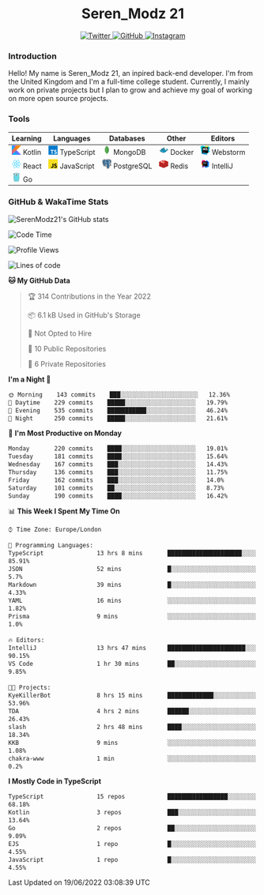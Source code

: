 <div align="center">
  <h1>Seren_Modz 21</h1>
  <a href="https://twitter.com/SerenModz21">
    <img alt="Twitter" src="https://img.shields.io/badge/twitter%20-%231DA1F2.svg?&style=for-the-badge&logo=Twitter&logoColor=white">
  </a>
  <a href="https://github.com/SerenModz21">
    <img alt="GitHub" src="https://img.shields.io/badge/github%20-%23121011.svg?&style=for-the-badge&logo=github&logoColor=white">
  </a>
  <a href="https://www.instagram.com/serenmodz21">
    <img alt="Instagram" src="https://img.shields.io/badge/instagram%20-%23E4405F.svg?&style=for-the-badge&logo=Instagram&logoColor=white">
  </a>
</div>

### Introduction

Hello! My name is Seren_Modz 21, an inpired back-end developer. I'm from the United Kingdom and I'm a full-time college student. Currently, I mainly work on private projects but I plan to grow and achieve my goal of working on more open source projects. 

### Tools

 **Learning**                                        | **Languages**                                               | **Databases**                                               | **Other**                                           | **Editors**                                                  
-----------------------------------------------------|-------------------------------------------------------------|-------------------------------------------------------------|-----------------------------------------------------|--------------------------------------------------------------
 <img width="19px" src="./assets/kotlin.svg"> Kotlin | <img width="19px" src="./assets/typescript.svg"> TypeScript | <img width="19px" src="./assets/mongodb.svg"> MongoDB       | <img width="19px" src="./assets/docker.svg"> Docker | <img width="19px" src="./assets/webstorm.svg"> Webstorm      
 <img width="19px" src="./assets/react.svg"> React   | <img width="19px" src="./assets/javascript.svg"> JavaScript | <img width="19px" src="./assets/postgresql.svg"> PostgreSQL | <img width="19px" src="./assets/redis.svg"> Redis   | <img width="19px" src="./assets/intellij-idea.svg"> IntelliJ
 <img width="19px" src="./assets/go.svg"> Go         |                                                             |                                                             |                                                     |                                                                                                               

### GitHub & WakaTime Stats

![SerenModz21's GitHub stats](https://github-readme-stats.vercel.app/api?username=SerenModz21&show_icons=true&theme=dark)

<!--START_SECTION:waka-->
![Code Time](http://img.shields.io/badge/Code%20Time-1%2C390%20hrs%2026%20mins-blue)

![Profile Views](http://img.shields.io/badge/Profile%20Views-0-blue)

![Lines of code](https://img.shields.io/badge/From%20Hello%20World%20I%27ve%20Written-15%20Thousand%20lines%20of%20code-blue)

**🐱 My GitHub Data** 

> 🏆 314 Contributions in the Year 2022
 > 
> 📦 6.1 kB Used in GitHub's Storage 
 > 
> 🚫 Not Opted to Hire
 > 
> 📜 10 Public Repositories 
 > 
> 🔑 6 Private Repositories  
 > 
**I'm a Night 🦉** 

```text
🌞 Morning    143 commits    ███░░░░░░░░░░░░░░░░░░░░░░   12.36% 
🌆 Daytime    229 commits    █████░░░░░░░░░░░░░░░░░░░░   19.79% 
🌃 Evening    535 commits    ███████████░░░░░░░░░░░░░░   46.24% 
🌙 Night      250 commits    █████░░░░░░░░░░░░░░░░░░░░   21.61%

```
📅 **I'm Most Productive on Monday** 

```text
Monday       220 commits    ████░░░░░░░░░░░░░░░░░░░░░   19.01% 
Tuesday      181 commits    ████░░░░░░░░░░░░░░░░░░░░░   15.64% 
Wednesday    167 commits    ███░░░░░░░░░░░░░░░░░░░░░░   14.43% 
Thursday     136 commits    ███░░░░░░░░░░░░░░░░░░░░░░   11.75% 
Friday       162 commits    ███░░░░░░░░░░░░░░░░░░░░░░   14.0% 
Saturday     101 commits    ██░░░░░░░░░░░░░░░░░░░░░░░   8.73% 
Sunday       190 commits    ████░░░░░░░░░░░░░░░░░░░░░   16.42%

```


📊 **This Week I Spent My Time On** 

```text
⌚︎ Time Zone: Europe/London

💬 Programming Languages: 
TypeScript               13 hrs 8 mins       █████████████████████░░░░   85.91% 
JSON                     52 mins             █░░░░░░░░░░░░░░░░░░░░░░░░   5.7% 
Markdown                 39 mins             █░░░░░░░░░░░░░░░░░░░░░░░░   4.33% 
YAML                     16 mins             ░░░░░░░░░░░░░░░░░░░░░░░░░   1.82% 
Prisma                   9 mins              ░░░░░░░░░░░░░░░░░░░░░░░░░   1.0%

🔥 Editors: 
IntelliJ                 13 hrs 47 mins      ██████████████████████░░░   90.15% 
VS Code                  1 hr 30 mins        ██░░░░░░░░░░░░░░░░░░░░░░░   9.85%

🐱‍💻 Projects: 
KyeKillerBot             8 hrs 15 mins       █████████████░░░░░░░░░░░░   53.96% 
TDA                      4 hrs 2 mins        ██████░░░░░░░░░░░░░░░░░░░   26.43% 
slash                    2 hrs 48 mins       ████░░░░░░░░░░░░░░░░░░░░░   18.34% 
KKB                      9 mins              ░░░░░░░░░░░░░░░░░░░░░░░░░   1.08% 
chakra-www               1 min               ░░░░░░░░░░░░░░░░░░░░░░░░░   0.2%

```

**I Mostly Code in TypeScript** 

```text
TypeScript               15 repos            █████████████████░░░░░░░░   68.18% 
Kotlin                   3 repos             ███░░░░░░░░░░░░░░░░░░░░░░   13.64% 
Go                       2 repos             ██░░░░░░░░░░░░░░░░░░░░░░░   9.09% 
EJS                      1 repo              █░░░░░░░░░░░░░░░░░░░░░░░░   4.55% 
JavaScript               1 repo              █░░░░░░░░░░░░░░░░░░░░░░░░   4.55%

```



 Last Updated on 19/06/2022 03:08:39 UTC
<!--END_SECTION:waka-->
